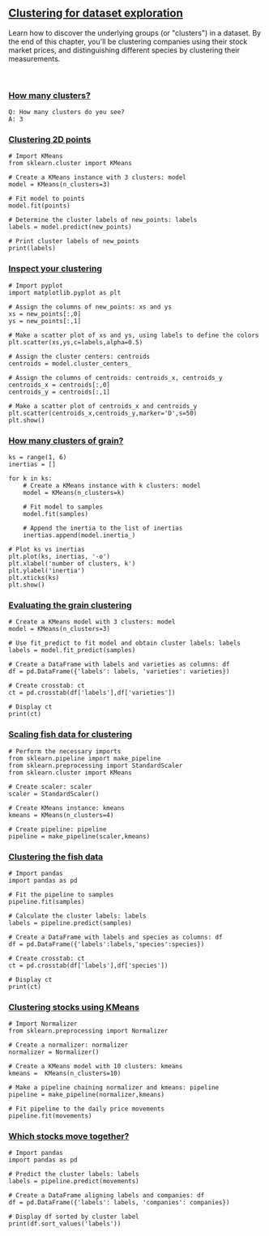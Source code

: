 ## [Clustering for dataset exploration](https://campus.datacamp.com/courses/unsupervised-learning-in-python/clustering-for-dataset-exploration)

Learn how to discover the underlying groups (or "clusters") in a dataset. By the end of this chapter, you'll be clustering companies using their stock market prices, and distinguishing different species by clustering their measurements.

<br>

### [How many clusters?](https://campus.datacamp.com/courses/unsupervised-learning-in-python/clustering-for-dataset-exploration?ex=2)

```
Q: How many clusters do you see?
A: 3
```

### [Clustering 2D points](https://campus.datacamp.com/courses/unsupervised-learning-in-python/clustering-for-dataset-exploration?ex=3)

```
# Import KMeans
from sklearn.cluster import KMeans

# Create a KMeans instance with 3 clusters: model
model = KMeans(n_clusters=3)

# Fit model to points
model.fit(points)

# Determine the cluster labels of new_points: labels
labels = model.predict(new_points)

# Print cluster labels of new_points
print(labels)
```

### [Inspect your clustering](https://campus.datacamp.com/courses/unsupervised-learning-in-python/clustering-for-dataset-exploration?ex=4)

```
# Import pyplot
import matplotlib.pyplot as plt

# Assign the columns of new_points: xs and ys
xs = new_points[:,0]
ys = new_points[:,1]

# Make a scatter plot of xs and ys, using labels to define the colors
plt.scatter(xs,ys,c=labels,alpha=0.5)

# Assign the cluster centers: centroids
centroids = model.cluster_centers_

# Assign the columns of centroids: centroids_x, centroids_y
centroids_x = centroids[:,0]
centroids_y = centroids[:,1]

# Make a scatter plot of centroids_x and centroids_y
plt.scatter(centroids_x,centroids_y,marker='D',s=50)
plt.show()
```

### [How many clusters of grain?](https://campus.datacamp.com/courses/unsupervised-learning-in-python/clustering-for-dataset-exploration?ex=6)

```
ks = range(1, 6)
inertias = []

for k in ks:
    # Create a KMeans instance with k clusters: model
    model = KMeans(n_clusters=k)
    
    # Fit model to samples
    model.fit(samples)
    
    # Append the inertia to the list of inertias
    inertias.append(model.inertia_)
    
# Plot ks vs inertias
plt.plot(ks, inertias, '-o')
plt.xlabel('number of clusters, k')
plt.ylabel('inertia')
plt.xticks(ks)
plt.show()
```

### [Evaluating the grain clustering](https://campus.datacamp.com/courses/unsupervised-learning-in-python/clustering-for-dataset-exploration?ex=7)

```
# Create a KMeans model with 3 clusters: model
model = KMeans(n_clusters=3)

# Use fit_predict to fit model and obtain cluster labels: labels
labels = model.fit_predict(samples)

# Create a DataFrame with labels and varieties as columns: df
df = pd.DataFrame({'labels': labels, 'varieties': varieties})

# Create crosstab: ct
ct = pd.crosstab(df['labels'],df['varieties'])

# Display ct
print(ct)
```

### [Scaling fish data for clustering](https://campus.datacamp.com/courses/unsupervised-learning-in-python/clustering-for-dataset-exploration?ex=9)

```
# Perform the necessary imports
from sklearn.pipeline import make_pipeline
from sklearn.preprocessing import StandardScaler
from sklearn.cluster import KMeans 

# Create scaler: scaler
scaler = StandardScaler()

# Create KMeans instance: kmeans
kmeans = KMeans(n_clusters=4)

# Create pipeline: pipeline
pipeline = make_pipeline(scaler,kmeans)
```

### [Clustering the fish data](https://campus.datacamp.com/courses/unsupervised-learning-in-python/clustering-for-dataset-exploration?ex=10)

```
# Import pandas
import pandas as pd

# Fit the pipeline to samples
pipeline.fit(samples)

# Calculate the cluster labels: labels
labels = pipeline.predict(samples)

# Create a DataFrame with labels and species as columns: df
df = pd.DataFrame({'labels':labels,'species':species})

# Create crosstab: ct
ct = pd.crosstab(df['labels'],df['species'])

# Display ct
print(ct)
```

### [Clustering stocks using KMeans](https://campus.datacamp.com/courses/unsupervised-learning-in-python/clustering-for-dataset-exploration?ex=11)

```
# Import Normalizer
from sklearn.preprocessing import Normalizer

# Create a normalizer: normalizer
normalizer = Normalizer()

# Create a KMeans model with 10 clusters: kmeans
kmeans =  KMeans(n_clusters=10)

# Make a pipeline chaining normalizer and kmeans: pipeline
pipeline = make_pipeline(normalizer,kmeans)

# Fit pipeline to the daily price movements
pipeline.fit(movements)
```

### [Which stocks move together?](https://campus.datacamp.com/courses/unsupervised-learning-in-python/clustering-for-dataset-exploration?ex=12)

```
# Import pandas
import pandas as pd

# Predict the cluster labels: labels
labels = pipeline.predict(movements)

# Create a DataFrame aligning labels and companies: df
df = pd.DataFrame({'labels': labels, 'companies': companies})

# Display df sorted by cluster label
print(df.sort_values('labels'))
```